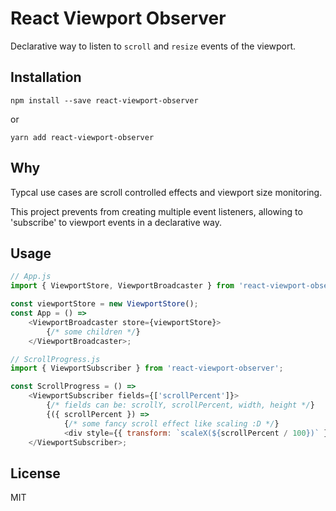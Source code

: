 React Viewport Observer
=========

Declarative way to listen to `scroll` and `resize` events of the viewport.

## Installation

```
npm install --save react-viewport-observer
```

or

```
yarn add react-viewport-observer
```

## Why

Typcal use cases are scroll controlled effects and viewport size monitoring.

This project prevents from creating multiple event listeners, allowing to 'subscribe' to viewport events in a declarative way.

## Usage

```js
// App.js
import { ViewportStore, ViewportBroadcaster } from 'react-viewport-observer';

const viewportStore = new ViewportStore();
const App = () =>
	<ViewportBroadcaster store={viewportStore}>
		{/* some children */}
	</ViewportBroadcaster>;
```
```js
// ScrollProgress.js
import { ViewportSubscriber } from 'react-viewport-observer';

const ScrollProgress = () =>
	<ViewportSubscriber fields={['scrollPercent']}>
		{/* fields can be: scrollY, scrollPercent, width, height */}
		{({ scrollPercent }) =>
			{/* some fancy scroll effect like scaling :D */}
			<div style={{ transform: `scaleX(${scrollPercent / 100})` }} />}
	</ViewportSubscriber>;
```


## License

MIT
